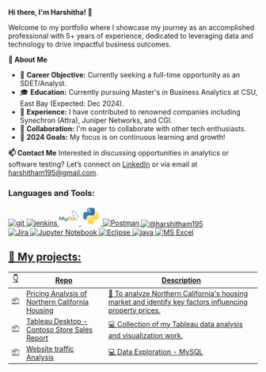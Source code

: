 **Hi there, I'm Harshitha! 👋**

Welcome to my portfolio where I showcase my journey as an accomplished professional with 5+ years of experience, dedicated to leveraging data and technology to drive impactful business outcomes.

**🧐 About Me**

- 🌟 **Career Objective:** Currently seeking a full-time opportunity as an SDET/Analyst.
- 🎓 **Education:** Currently pursuing Master's in Business Analytics at CSU, East Bay (Expected: Dec 2024).
- 💼 **Experience:** I have contributed to renowned companies including Synechron (Attra), Juniper Networks, and CGI.
- 👯 **Collaboration:** I'm eager to collaborate with other tech enthusiasts.
- 🥅 **2024 Goals:** My focus is on continuous learning and growth!

**📫 Contact Me** 
Interested in discussing opportunities in analytics or software testing? Let’s connect on [LinkedIn](https://www.linkedin.com/in/hmadihalli/) or via email at harshitham195@gmail.com.

<h3 align="left">Languages and Tools:</h3>
<p align="left"> <a href="https://git-scm.com/" target="_blank" rel="noreferrer"> <img src="https://www.vectorlogo.zone/logos/git-scm/git-scm-icon.svg" alt="git" width="40" height="40"/> </a> <a href="https://www.jenkins.io" target="_blank" rel="noreferrer"> <img src="https://www.vectorlogo.zone/logos/jenkins/jenkins-icon.svg" alt="jenkins" width="40" height="40"/> </a> <a href="https://www.mysql.com/" target="_blank" rel="noreferrer"> <img src="https://raw.githubusercontent.com/devicons/devicon/master/icons/mysql/mysql-original-wordmark.svg" alt="mysql" width="40" height="40"/> </a> <a href="https://www.python.org" target="_blank" rel="noreferrer"> <img src="https://raw.githubusercontent.com/devicons/devicon/master/icons/python/python-original.svg" alt="python" width="40" height="40"/> </a> <a href="https://www.postman.com/" target="_blank" rel="noreferrer"> <img src="https://www.vectorlogo.zone/logos/getpostman/getpostman-icon.svg" alt="Postman" width="40" height="40"/> <a href="https://public.tableau.com/app/profile/harshitha.madihalli/vizzes" target="blank"><img align="center" src="https://i.pcmag.com/imagery/reviews/03ET1vJXgWnmfrLZ7g542br-5.fit_scale.size_760x427.v1569475368.jpg" alt="@harshitham195" height="50" width="60" /></a>
  <br/>
</a> <a href="https://www.atlassian.com/software/jira?&aceid=&adposition=&adgroup=136973856930&campaign=18440774103&creative=639487383004&device=c&keyword=jira&matchtype=e&network=g&placement=&ds_kids=p73335831609&ds_e=GOOGLE&ds_eid=700000001558501&ds_e1=GOOGLE&gad_source=1&gclid=CjwKCAiA8sauBhB3EiwAruTRJsbYgF2z54upz4LU85QDNsgOm9syBGGv7SsSlTZqbtx0NjHRAYjeyxoCqPUQAvD_BwE&gclsrc=aw.ds" target="_blank" rel="noreferrer"> <img src="https://www.vectorlogo.zone/logos/atlassian_jira/atlassian_jira-icon.svg" alt="Jira" width="40" height="40"/>
</a> <a href="https://jupyter.org/" target="_blank" rel="noreferrer"> <img src="https://www.vectorlogo.zone/logos/jupyter/jupyter-icon.svg" alt="Jupyter Notebook" width="40" height="40"/>
</a> <a href="https://www.eclipse.org/" target="_blank" rel="noreferrer"> <img src="https://www.vectorlogo.zone/logos/eclipse/eclipse-icon.svg" alt="Eclipse" width="40" height="40"/>
</a> <a href="https://www.java.com/en/" target="_blank" rel="noreferrer"> <img src="https://www.vectorlogo.zone/logos/java/java-icon.svg" alt="java" width="40" height="40"/>
</a> <a href="https://www.microsoft.com/en-us/microsoft-365/excel" target="_blank" rel="noreferrer"> <img src="https://softwaremedia.com/wp-content/uploads/excel.jpeg" alt="MS Excel" width="40" height="40"/>

</p>

## 📂 My projects:

| :point_down: | Repo | Description |
|--------------|------|-------------|
| :package:    | [Pricing Analysis of Northern California Housing](https://github.com/Harshitham195/Pricing-Analysis-of-Northern-California-Housing) | 🏡 To analyze Northern California's housing market and identify key factors influencing property prices. |
| :package: | [Tableau Desktop - Contoso Store Sales Report](https://github.com/Harshitham195/Contoso-Store-Sales-Report) | 💻 Collection of my Tableau data analysis and visualization work. |
| :package: | [Website traffic Analysis](https://github.com/Harshitham195/Website-Traffic-Analysis) |  💻 Data Exploration - MySQL |


